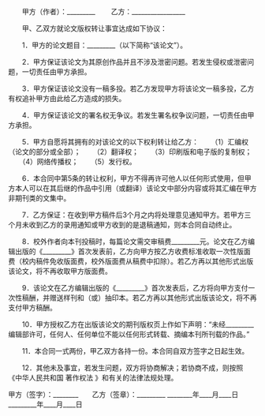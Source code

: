 
 


　　甲方（作者）：_________
　　乙方：_________________


　　甲、乙双方就论文版权转让事宜达成如下协议：


　　1．甲方的论文题目：_________（以下简称“该论文”）。


　　2．甲方保证该论文为其原创作品并且不涉及泄密问题。若发生侵权或泄密问题，一切责任由甲方承担。


　　3．甲方保证该论文没有一稿多投。若乙方发现甲方将该论文一稿多投，乙方有权追补甲方由此给乙方造成的损失。


　　4．甲方保证该论文的署名权无争议。若发生署名权争议问题，一切责任由甲方承担。


　　5．甲方自愿将其拥有的对该论文的以下权利转让给乙方：
　　（1）汇编权（论文的部分或全部）；
　　（2）翻译权；
　　（3）印刷版和电子版的复制权；
　　（4）网络传播权；
　　（5）发行权。


　　6．本合同中第5条的转让权利，甲方不得再许可他人以任何形式使用，但甲方本人可以在其后继的作品中引用（或翻译）该论文中部分内容或将其汇编在甲方非期刊类的文集中。


　　7．乙方保证：在收到甲方稿件后3个月之内将处理意见通知甲方。若甲方三个月未收到乙方的录用通知或甲方收到的是退稿通知，则本合同自动终止。


　　8．校外作者向本刊投稿时，每篇论文需交审稿费_________元。论文在乙方编辑出版的《_________》首次发表前，乙方向甲方按乙方收费标准收取一次性版面费（校内稿件免收版面费，校外版面费从稿费中扣除）。若乙方再以其他形式出版该论文，将不再收取甲方版面费。


　　9．该论文在乙方编辑出版的《_________》首次发表后，乙方将向甲方支付一次性稿酬，并赠送样刊和（或）抽印本。若乙方再以其他形式出版该论文，将不再支付甲方稿酬。


　　10．甲方授权乙方在出版该论文的期刊版权页上作如下声明：“未经_________编辑部许可，任何人、任何单位不能以任何形式转载、摘编本刊所刊载的作品。”


　　11．本合同一式两份，甲乙双方各持一份。本合同自双方签字之日起生效。


　　12．其他未及事宜，若发生问题，双方将协商解决；若协商不成，则按照《中华人民共和国
著作权法
》和有关的法律法规处理。


 


甲方（签字）：________　　乙方（签章）：_________
________年____月____日　　_________年____月____日
 


 

 
 
 
 
 
  


  
 

  


  


  
 
 
 
 

